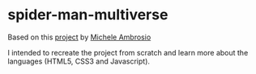 # spider-man-multiverse
Based on this [project](https://github.com/micheleambrosio/spider-man-multiverses-dio/) by [Michele Ambrosio](https://github.com/micheleambrosio)

I intended to recreate the project from scratch and learn more about the languages (HTML5, CSS3 and Javascript).
